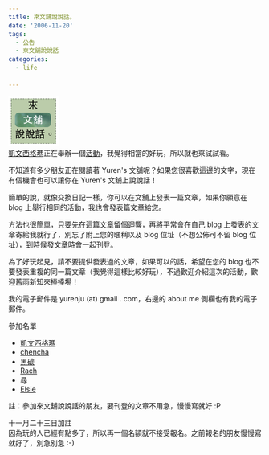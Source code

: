 ```yaml
---
title: 來文舖說說話。
date: '2006-11-20'
tags:
  - 公告
  - 來文舖說說話
categories:
  - life

---
```

[![](images/0.gif)](http://yurenju.blogspot.com/2006/11/blog-post_20.html)  
[凱文西格瑪](http://che-kevinsigma.blogspot.com/)正在舉辦一個[活動](http://che-kevinsigma.blogspot.com/2006/11/che-and-his-motorcycle_20.html)，我覺得相當的好玩，所以就也來試試看。  
  
不知道有多少朋友正在閱讀著 Yuren's 文舖呢？如果您很喜歡這邊的文字，現在有個機會也可以讓你在 Yuren's 文舖上說說話！  
  
簡單的說，就像交換日記一樣，你可以在文舖上發表一篇文章，如果你願意在 blog 上舉行相同的活動，我也會發表篇文章給您。  
  
方法也很簡單，只要先在這篇文章留個迴響，再將平常會在自己 blog 上發表的文章寄給我就行了，別忘了附上您的暱稱以及 blog 位址（不想公佈可不留 blog 位址），到時候發文章時會一起刊登。  
  
為了好玩起見，請不要提供發表過的文章，如果可以的話，希望在您的 blog 也不要發表重複的同一篇文章（我覺得這樣比較好玩），不過歡迎介紹這次的活動，歡迎舊雨新知來捧捧場！  
  
我的電子郵件是 yurenju (at) gmail . com，右邊的 about me 側欄也有我的電子郵件。  
  
參加名單

*   [凱文西格瑪](http://che-kevinsigma.blogspot.com/)
*   [chencha](http://www.wretch.cc/blog/chencha)
*   [黑碳](http://www.wretch.cc/blog/sheanye)
*   [Rach](http://rachmaninof.wordpress.com/)
*   尋
*   [Elsie](http://lightstarslin.blogspot.com/)  
    

註：參加來文舖說說話的朋友，要刊登的文章不用急，慢慢寫就好 :P  
  
十一月二十三日加註  
因為玩的人已經有點多了，所以再一個名額就不接受報名。之前報名的朋友慢慢寫就好了，別急別急 :-)